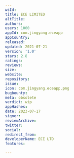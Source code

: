 ```yaml
---
wsId: 
title: ECE LIMITED
altTitle: 
authors: 
users: 1000
appId: com.jingyang.eceapp
appCountry: 
released: 
updated: 2021-07-21
version: '1.0'
stars: 2.8
ratings: 
reviews: 
size: 
website: 
repository: 
issue: 
icon: com.jingyang.eceapp.png
bugbounty: 
meta: obsolete
verdict: wip
appHashes: 
date: 2023-07-17
signer: 
reviewArchive: 
twitter: 
social: 
redirect_from: 
developerName: ECE LTD
features: 

---
```


